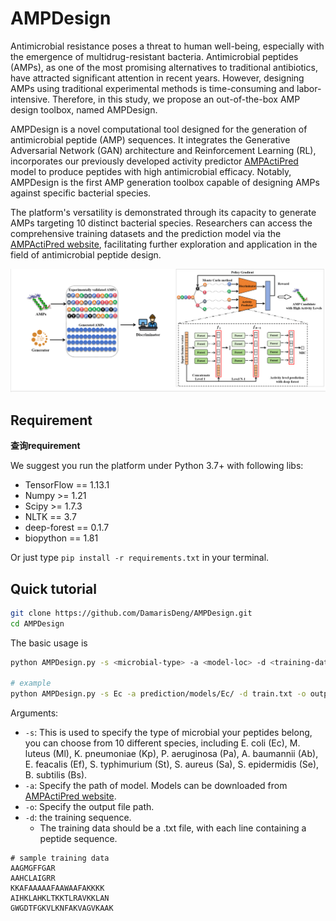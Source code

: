 # AMPDesign

Antimicrobial resistance poses a threat to human well-being, especially with the emergence of multidrug-resistant bacteria. Antimicrobial peptides (AMPs), as one of the most promising alternatives to traditional antibiotics, have attracted significant attention in recent years. However, designing AMPs using traditional experimental methods is time-consuming and labor-intensive. Therefore, in this study, we propose an out-of-the-box AMP design toolbox, named AMPDesign. 

AMPDesign is a novel computational tool designed for the generation of antimicrobial peptide (AMP) sequences. It integrates the Generative Adversarial Network (GAN) architecture and Reinforcement Learning (RL), incorporates our previously developed activity predictor [AMPActiPred](https://onlinelibrary.wiley.com/doi/10.1002/pro.5006) model to produce peptides with high antimicrobial efficacy. Notably, AMPDesign is the first AMP generation toolbox capable of designing AMPs against specific bacterial species.

The platform's versatility is demonstrated through its capacity to generate AMPs targeting 10 distinct bacterial species. Researchers can access the comprehensive training datasets and the  prediction model via the [AMPActiPred website](https://awi.cuhk.edu.cn/~AMPActiPred/download.php), facilitating further exploration and application in the field of antimicrobial peptide design.

![img.png](img.png)

## Requirement

**查询requirement**

We suggest you run the platform under Python 3.7+ with following libs: 

- TensorFlow == 1.13.1
- Numpy >= 1.21
- Scipy >= 1.7.3
- NLTK == 3.7
- deep-forest == 0.1.7
- biopython == 1.81

Or just type `pip install -r requirements.txt` in your terminal.

## Quick tutorial

```bash
git clone https://github.com/DamarisDeng/AMPDesign.git
cd AMPDesign
```

The basic usage is

```bash
python AMPDesign.py -s <microbial-type> -a <model-loc> -d <training-data> -o <output-data>

# example
python AMPDesign.py -s Ec -a prediction/models/Ec/ -d train.txt -o output.txt
```

Arguments:

- `-s`: This is used to specify the type of microbial your peptides belong, you can choose from 10 different species, including E. coli (Ec), M. luteus (Ml), K. pneumoniae (Kp), P. aeruginosa (Pa), A. baumannii (Ab), E. feacalis (Ef), S. typhimurium (St), S. aureus (Sa), S. epidermidis (Se), B. subtilis (Bs).
- `-a`: Specify the path of model. Models can be downloaded from [AMPActiPred website](https://awi.cuhk.edu.cn/~AMPActiPred/download.php).
- `-o`: Specify the output file path.
- `-d`: the training sequence. 
  - The training data should be a .txt file, with each line containing a peptide sequence.

```
# sample training data
AAGMGFFGAR
AAHCLAIGRR
KKAFAAAAAFAAWAAFAKKKK
AIHKLAHKLTKKTLRAVKKLAN
GWGDTFGKVLKNFAKVAGVKAAK
```